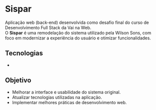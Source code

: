 # Sispar

Aplicação web (back-end) desenvolvida como desafio final do curso de Desenvolvimento Full Stack da Vai na Web.  
O **Sispar** é uma remodelação do sistema utilizado pela Wilson Sons, com foco em modernizar a experiência do usuário e otimizar funcionalidades.

## Tecnologias 
- 

## Objetivo
- Melhorar a interface e usabilidade do sistema original.
- Atualizar tecnologias utilizadas na aplicação.
- Implementar melhores práticas de desenvolvimento web.
